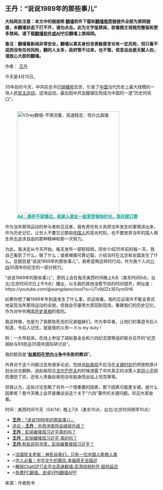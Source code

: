  <!-- 面包屑导航 --> <h2>王丹：“说说1989年的那些事儿”</h2> <p class="notice"><b>大陆网友注意：本文中的链接除 <a href="https://github.com/bannedbook/fanqiang" >翻墙</a>软件下载和<a href="https://github.com/killgcd/justmysocks/blob/master/README.md">翻墙推荐</a>链接外全部为禁网链接，未翻墙状态下打不开，请勿点击。此为文字版禁闻，欲看图文视频完整版和更多禁闻，请下载<a href="https://github.com/bannedbook/fanqiang">翻墙软件或APP</a>后翻墙上禁闻网。</p><p>备注：翻墙看新闻非常安全，翻墙以真实身份发表敏感言论有一定风险，但只看不说则没有任何风险，翻的人太多，政府管不过来，也不管。信息自由是天赋人权，请放心大胆的翻墙。</b></p>  <div class="entry"> <p>作者： <a href="https://www.bannedbook.org/bnews/tag/%e7%8e%8b%e4%b8%b9/" class="st_tag internal_tag" rel="tag" title="标签 王丹 下的日志">王丹</a></p> <p>今天是4月15日。</p> <p>35年前的今天，中共前总书记<a href="https://www.bannedbook.org/bnews/tag/%e8%83%a1%e8%80%80%e9%82%a6/" class="st_tag internal_tag" rel="tag" title="标签 胡耀邦 下的日志">胡耀邦</a>去世，引发了<span class='wp_keywordlink_affiliate'><a href="https://www.bannedbook.org/" title="中国" target="_blank">中国</a></span>当代历史上最大规模的一场人民<a href="https://www.bannedbook.org/bnews/tag/%e6%b0%91%e4%b8%bb%e8%bf%90%e5%8a%a8/" class="st_tag internal_tag" rel="tag" title="标签 民主运动 下的日志">民主运动</a>。这场运动，最后因中共血腥镇压而成为中国的一道“历史的伤口”。</p><figure id="shenyun-figure"> <br/><a href="https://github.com/bannedbook/fanqiang/wiki/V2ray%E6%9C%BA%E5%9C%BA"><img src="https://raw.githubusercontent.com/bannedbook/fanqiang/master/v2ss/images/v2free.jpg" width="336" alt="V2ray翻墙-不限流量、高速稳定、性价比超强"></a><br/> <figcaption><strong style="cursor:pointer;text-decoration:underline;color:#00a191" onclick="window.open('https://zh-cn.shenyun.com/tickets?utm_source=bannedbook.org')">Ad：美好不容错过，和家人朋友一起享受愉快时光，现在就订票</strong></figcaption> </figure> <p>作为当年那场运动的参与者和见证者，我有责任有义务把当年发生的事情讲出来，作为历史记忆，让世人不要忘记那段<a href="https://www.bannedbook.org/bnews/tag/%e4%b8%ad%e5%9b%bd%e4%ba%ba/" class="st_tag internal_tag" rel="tag" title="标签 中国人 下的日志">中国人</a>的高光时刻，也不要放弃当年的国人用生命去追求自由的那种精神和那一次努力。</p> <p>为此，我决定从今天开始，每天发布一部短视频，同步介绍35年前的每一天，我自己看到了什么，做了什么；或者根据可靠记载，介绍当时在北京和全国发生了什么。总题目是“说说1989年的那些事儿”。我希望用这样的行动，作为我个人对<span class='wp_keywordlink'><a href="https://www.bannedbook.org/forum2/topic2509.html" title="《中国六四真相》" target="_blank">六四</a></span>35周年的纪念的一部分努力。</p> <p>“说说1989年的那些事儿”，原则上会在每天美西时间晚上6点（美东时间9点，台北/北京时间次日上午9点）播出，以与我的其他油管节目的时间错开，网址是：https://youtube.com/@wangdanschool?si=UTv9j0Zz3E0ym5H6</p>  <p>如果你想了解1989年年到底发生了什么事，欢迎收看。我的见证或许不能全景式地呈现当年那场运动的全貌，但我会尽量带大家回到现场，重建我们的历史记忆，作为对中共掩盖<span class='wp_keywordlink'><a href="https://www.bannedbook.org/forum33/" title="近代历史事件真相" target="_blank">历史真相</a></span>的抵抗。</p> <p>我这样做，也是为了我那些死去的兄弟姐妹们。作为幸存者，让他们的事迹令后人知道，令后人记住，就是我的义务— It is my duty！</p> <p>附：一大早起床，在线上参加了胡赵基金会和六四纪念馆等组织联合召开的“纪念胡赵与89民运35周年国际研讨会”。</p>  <p>我的题目是“<strong><span class='wp_keywordlink'><a href="https://www.bannedbook.org/forum2/topic93.html" title="《改革历程-赵紫阳回忆录》" target="_blank">赵紫阳</a></span>在<a href="https://www.bannedbook.org/bnews/tag/%e5%85%9a%e5%86%85%e6%96%97%e4%ba%89/" class="st_tag internal_tag" rel="tag" title="标签 党内斗争 下的日志">党内斗争</a>中失败的教训</strong>”。</p> <p>外界对于这个问题过去有很多论述，包括说<a href="https://www.bannedbook.org/bnews/tag/%e8%b5%b5%e7%b4%ab%e9%98%b3/" class="st_tag internal_tag" rel="tag" title="标签 赵紫阳 下的日志">赵紫阳</a>不应当在<span class='wp_keywordlink'><a href="https://www.bannedbook.org/forum2/topic151.html" title="关键时刻：李鹏日记" target="_blank">关键时刻</a></span>仍然按照原计划出访北朝鲜，说赵紫阳见<a href="https://www.bannedbook.org/bnews/tag/%e6%88%88%e5%b0%94%e5%b7%b4%e4%b9%94%e5%a4%ab/" class="st_tag internal_tag" rel="tag" title="标签 戈尔巴乔夫 下的日志">戈尔巴乔夫</a>的时候透露了中共真正的决策人是<a href="https://www.bannedbook.org/bnews/tag/%e9%82%93%e5%b0%8f%e5%b9%b3/" class="st_tag internal_tag" rel="tag" title="标签 邓小平 下的日志">邓小平</a>因而激怒了邓，还有人责备赵紫阳没有挺身而出站上坦克等等。</p> <p>但我认为，这些讨论忽略了另外一个很重要的因素，那个因素可能更关键。是什么因素呢？我今天晚上会开直播谈谈这个关于“六四”事件的关键问题。欢迎大家收看。</p>  <p>时间：美西时间今天（04/14）晚上7点（美东10点，台北/北京时间明早10点）</p> <!--<div id="taboola-mid-1"></div>--><ul class='op-related-articles' title='相关阅读'> <li><a href='https://www.bannedbook.org/bnews/baitai/20240416/2025565.html' target='_blank'><b>王丹</b>：「说说1989年的那些事儿」</a></li> <li><a href='https://www.bannedbook.org/bnews/comments/20240415/2025292.html' target='_blank'>评论 - <b>王丹</b>：中菲冲突将会继续升级？</a></li> <li><a href='https://www.bannedbook.org/bnews/topimagenews/20240401/2019633.html' target='_blank'><b>王丹</b>：彭丽媛接班习近平真的吗？</a></li> <li><a href='https://www.bannedbook.org/bnews/ssgc/20240330/2019112.html' target='_blank'><b>王丹</b>：彭丽媛接班习近平 真的吗？</a></li> <li><a href='https://www.bannedbook.org/bnews/comments/20240329/2018603.html' target='_blank'><b>王丹</b>:有些非同寻常，彭丽媛要接班习近平？</a></li> </ul> <ul class="texttj"> <li>🔥<a href="https://www.bannedbook.org/bnews/ssgc/20230219/1850782.html" target="_blank">法国犹太老板：神告诉我们，只有一位中国人能救人类</a></li> <li>🔥<a href="https://www.bannedbook.org/bnews/comments/20220220/1694796.html" target="_blank">华人必看：中华文化的飓风 幸福感无法描述</a></li> <li>🔥<a href="https://github.com/bannedbook/fanqiang/wiki/V2ray%E6%9C%BA%E5%9C%BA" target="_blank">解锁ChatGPT|全平台高速翻墙:高清视频秒开,超低延迟</a></li> <li>🔥<a href="https://github.com/bannedbook/fanqiang/wiki/%E7%A6%81%E9%97%BB%E7%BD%91%E5%AE%89%E5%8D%93%E7%BF%BB%E5%A2%99%E6%96%B0%E9%97%BBAPP" target="_blank">免费PC翻墙、安卓VPN翻墙APP</a></li> </ul><p class="src-info">来源：作者脸书 </p><a name='sharetosocial'></a> <div style="margin-bottom:5px;padding-bottom:5px;clear:both"> <div id="archive-pix-1" class="banner-ads"> <!-- AuctionX Display platform tag START --> <div id="27602x728x90x621x_ADSLOT1" clicktrack="%%CLICK_URL_ESC%%"></div>  <!-- AuctionX Display platform tag END --> </div> <div id="archive-pix-2" class="banner-ads"> <!-- AuctionX Display platform tag START --> <div id="27556x300x250x621x_ADSLOT1" clicktrack="%%CLICK_URL_ESC%%" style="margin:0 auto;text-align:center"></div>  <!-- AuctionX Display platform tag END --> </div> </div>  <div id="archive-pix-1" class="banner-ads"> <!-- AuctionX Display platform tag START --> <div id="27603x728x90x621x_ADSLOT1" clicktrack="%%CLICK_URL_ESC%%"></div>  <!-- AuctionX Display platform tag END --> </div> </div><!--END ENTRY--> 